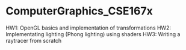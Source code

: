 # ComputerGraphics_CSE167x

HW1: OpenGL basics and implementation of transformations
HW2: Implementating lighting (Phong lighting) using shaders
HW3: Writing a raytracer from scratch
